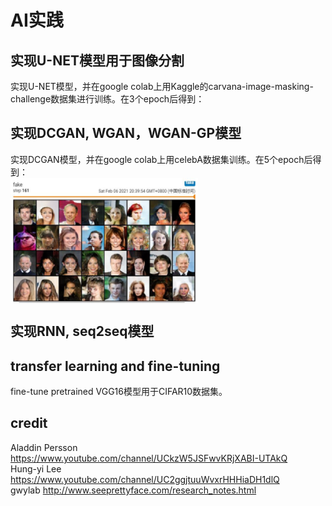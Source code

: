 # AI实践  
## 实现U-NET模型用于图像分割  
实现U-NET模型，并在google colab上用Kaggle的carvana-image-masking-challenge数据集进行训练。在3个epoch后得到：  

## 实现DCGAN, WGAN，WGAN-GP模型  
实现DCGAN模型，并在google colab上用celebA数据集训练。在5个epoch后得到：  
<img src="DCGAN/DCGAN_fakeImage.JPG" width = "300" height = "200" alt="图片名称" align=center />  

## 实现RNN, seq2seq模型  
## transfer learning and fine-tuning  
fine-tune pretrained VGG16模型用于CIFAR10数据集。  
## credit  
Aladdin Persson https://www.youtube.com/channel/UCkzW5JSFwvKRjXABI-UTAkQ  
Hung-yi Lee https://www.youtube.com/channel/UC2ggjtuuWvxrHHHiaDH1dlQ  
gwylab http://www.seeprettyface.com/research_notes.html
